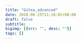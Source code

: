 ```yaml
---
title: "Gitea_advanced"
date: 2018-06-25T11:18:01+08:00
draft: false
subtitle:
bigimg: [{src: "", desc: ""}]
tags: []
---
```


<!--more-->